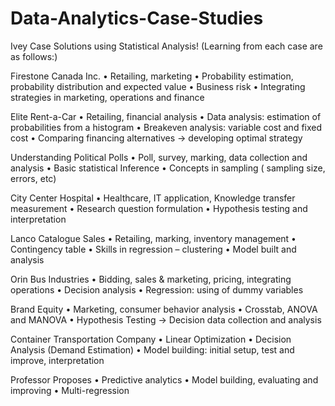 # Data-Analytics-Case-Studies
Ivey Case Solutions using Statistical Analysis! (Learning from each case are as follows:)

Firestone Canada Inc.
• Retailing, marketing
• Probability estimation, probability distribution and expected value
• Business risk
• Integrating strategies in marketing, operations and finance

Elite Rent-a-Car
• Retailing, financial analysis
• Data analysis: estimation of probabilities from a histogram
• Breakeven analysis: variable cost and fixed cost
• Comparing financing alternatives → developing optimal strategy

Understanding Political Polls
• Poll, survey, marking, data collection and analysis
• Basic statistical Inference
• Concepts in sampling ( sampling size, errors, etc)

City Center Hospital
• Healthcare, IT application, Knowledge transfer measurement
• Research question formulation
• Hypothesis testing and interpretation

Lanco Catalogue Sales
• Retailing, marking, inventory management
• Contingency table
• Skills in regression – clustering
• Model built and analysis

Orin Bus Industries
• Bidding, sales & marketing, pricing, integrating operations
• Decision analysis
• Regression: using of dummy variables

Brand Equity
• Marketing, consumer behavior analysis
• Crosstab, ANOVA and MANOVA
• Hypothesis Testing → Decision data collection and analysis

Container Transportation Company
• Linear Optimization
• Decision Analysis (Demand Estimation)
• Model building: initial setup, test and improve, interpretation

Professor Proposes
• Predictive analytics
• Model building, evaluating and improving
• Multi-regression
